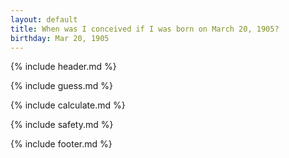 ```yaml
---
layout: default
title: When was I conceived if I was born on March 20, 1905?
birthday: Mar 20, 1905
---
```


{% include header.md %}

{% include guess.md %}

{% include calculate.md %}

{% include safety.md %}

{% include footer.md %}



